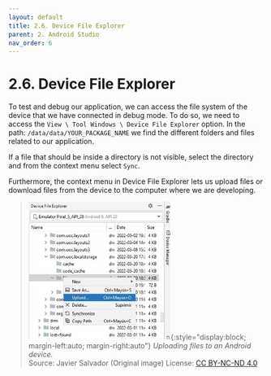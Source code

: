 ```yaml
---
layout: default
title: 2.6. Device File Explorer
parent: 2. Android Studio
nav_order: 6
---
```


# 2.6. Device File Explorer

To test and debug our application, we can access the file system of the device that we have connected in debug mode. To do so, we need to access the `View \ Tool Windows \ Device File Explorer` option. In the path: `/data/data/YOUR_PACKAGE_NAME` we find the different folders and files related to our application.

If a file that should be inside a directory is not visible, select the directory and from the context menu select `Sync`.

Furthermore, the context menu in Device File Explorer lets us upload files or download files from the device to the computer where we are developing. 

> ![Uploading files to a device](/images/02/upload-files.jpg){:style="display:block; margin-left:auto; margin-right:auto"}
> *Uploading files to an Android device.*  
> Source: Javier Salvador (Original image) License: [CC BY-NC-ND 4.0](https://creativecommons.org/licenses/by-nc-nd/4.0/)
